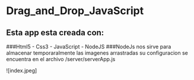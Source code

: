 # Drag_and_Drop_JavaScript
## Esta app esta creada con:
###Html5 - Css3 - JavaScript - NodeJS
###NodeJs nos sirve para almacenar temporaralmente las imagenes arrastradas su configuracion se encuentra en el archivo /server/serverApp.js

![index.jpeg]
